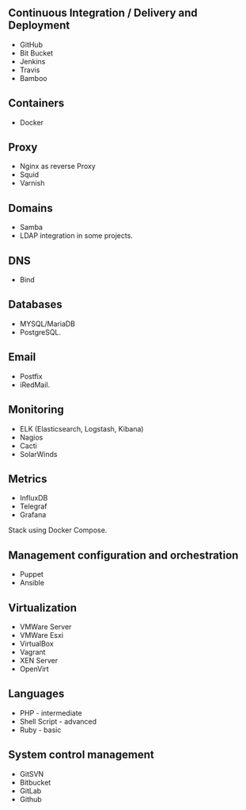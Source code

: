 ## Continuous Integration / Delivery and Deployment
* GitHub
* Bit Bucket
* Jenkins
* Travis
* Bamboo

## Containers
* Docker

## Proxy
* Nginx as reverse Proxy
* Squid
* Varnish

## Domains
* Samba
* LDAP integration in some projects.

## DNS
* Bind

## Databases
* MYSQL/MariaDB
* PostgreSQL.

## Email
* Postfix
* iRedMail.

## Monitoring
* ELK (Elasticsearch, Logstash, Kibana)
* Nagios
* Cacti
* SolarWinds

## Metrics
* InfluxDB
* Telegraf
* Grafana

Stack using Docker Compose.

## Management configuration and orchestration
* Puppet
* Ansible

## Virtualization
* VMWare Server
* VMWare Esxi
* VirtualBox
* Vagrant
* XEN Server
* OpenVirt

## Languages
* PHP - intermediate
* Shell Script - advanced
* Ruby - basic

## System control management
* GitSVN
* Bitbucket
* GitLab
* Github
